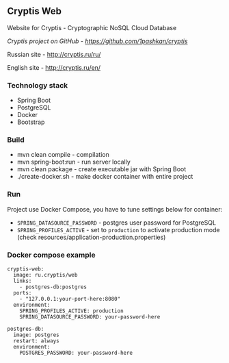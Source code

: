 ## Cryptis Web
Website for Cryptis - Cryptographic NoSQL Cloud Database

_Cryptis project on GitHub - https://github.com/1pashkan/cryptis_

Russian site - http://cryptis.ru/ru/

English site - http://cryptis.ru/en/

### Technology stack
* Spring Boot
* PostgreSQL
* Docker
* Bootstrap

### Build
* mvn clean compile - compilation
* mvn spring-boot:run - run server locally
* mvn clean package - create executable jar with Spring Boot
* ./create-docker.sh - make docker container with entire project

### Run
Project use Docker Compose, you have to tune settings below for container:
* `SPRING_DATASOURCE_PASSWORD` - postgres user password for PostgreSQL
* `SPRING_PROFILES_ACTIVE` - set to `production` to activate production mode (check resources/application-production.properties)

### Docker compose example
```
cryptis-web:
  image: ru.cryptis/web
  links:
    - postgres-db:postgres
  ports:
    - "127.0.0.1:your-port-here:8080"
  environment:
    SPRING_PROFILES_ACTIVE: production
    SPRING_DATASOURCE_PASSWORD: your-password-here

postgres-db:
  image: postgres
  restart: always
  environment:
    POSTGRES_PASSWORD: your-password-here
```
